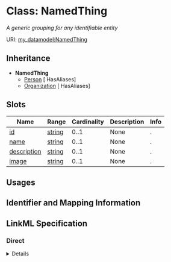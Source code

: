 # Class: NamedThing
_A generic grouping for any identifiable entity_





URI: [my_datamodel:NamedThing](https://w3id.org/my_org/my_datamodelNamedThing)




## Inheritance

* **NamedThing**
    * [Person](Person.md) [ HasAliases]
    * [Organization](Organization.md) [ HasAliases]




## Slots

| Name | Range | Cardinality | Description  | Info |
| ---  | --- | --- | --- | --- |
| [id](id.md) | [string](string.md) | 0..1 | None  | . |
| [name](name.md) | [string](string.md) | 0..1 | None  | . |
| [description](description.md) | [string](string.md) | 0..1 | None  | . |
| [image](image.md) | [string](string.md) | 0..1 | None  | . |


## Usages



## Identifier and Mapping Information









## LinkML Specification

<!-- TODO: investigate https://stackoverflow.com/questions/37606292/how-to-create-tabbed-code-blocks-in-mkdocs-or-sphinx -->

### Direct

<details>
```yaml
name: NamedThing
close_mappings:
- schema:Thing
description: A generic grouping for any identifiable entity
from_schema: https://w3id.org/my_org/my_datamodel
slots:
- id
- name
- description
- image

```
</details>

### Induced

<details>
```yaml
name: NamedThing
close_mappings:
- schema:Thing
description: A generic grouping for any identifiable entity
from_schema: https://w3id.org/my_org/my_datamodel
attributes:
  id:
    name: id
    from_schema: https://w3id.org/my_org/my_datamodel
    slot_uri: schema:identifier
    identifier: true
    alias: id
    owner: NamedThing
    range: string
  name:
    name: name
    from_schema: https://w3id.org/my_org/my_datamodel
    slot_uri: schema:name
    alias: name
    owner: NamedThing
    range: string
  description:
    name: description
    from_schema: https://w3id.org/my_org/my_datamodel
    slot_uri: schema:description
    alias: description
    owner: NamedThing
    range: string
  image:
    name: image
    from_schema: https://w3id.org/my_org/my_datamodel
    slot_uri: schema:image
    alias: image
    owner: NamedThing
    range: string

```
</details>